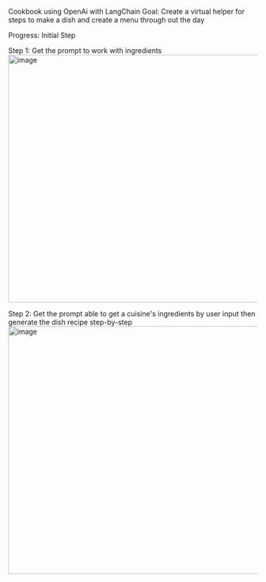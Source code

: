 Cookbook using OpenAi with LangChain
Goal: Create a virtual helper for steps to make a dish and create a menu through out the day

Progress:
Initial Step 

Step 1:
Get the prompt to work with ingredients
<img width="800" height="500" alt="image" src="https://github.com/user-attachments/assets/01edee01-e622-4ccb-b0c7-e588be390ecf" />

Step 2:
Get the prompt able to get a cuisine's ingredients by user input then generate the dish recipe step-by-step
<img width="800" height="500" alt="image" src="https://github.com/user-attachments/assets/8a360f24-c12a-43a2-a692-fea9ac6f9117" />



